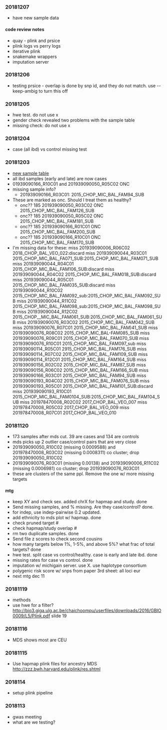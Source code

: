 ### 20181207
* have new sample data

#### code review notes
* quay - plink and prsice
* plink logs vs perry logs
* iterative plink
* snakemake wrappers
* imputation server

### 20181206
* testing prsice - overlap is done by snp id, and they do not match. use --keep-ambig to turn this off

### 20181205
* hwe test. do not use x
* gender check revealed two problems with the sample table
* missing check: do not use x

### 20181204
* case (all ibd) vs control missing test

### 20181203
* [new sample table](https://mail.google.com/mail/u/0/#inbox/FMfcgxvzLrJTTbPBRKbqKrlxdgCqjQKh)
* all ibd samples (early and late) are now cases
* 01939090166_R10C01 and 201939090050_R05C02 ONC
* missing sample info? 
    * 201939090166_R03C01: 2015_CHOP_MIC_BAL_FAM94_SUB
* These are marked as onc. Should I treat them as healthy?
    * onc?? 185 201939090050_R03C02 ONC 2015_CHOP_MIC_BAL_FAM126_SUB
    * onc?? 185 201939090050_R05C02 ONC 2015_CHOP_MIC_BAL_FAM181_SUB
    * onc?? 185 201939090166_R01C01 ONC 2015_CHOP_MIC_BAL_FAM200_SUB
    * onc?? 185 201939090166_R10C01 ONC 2015_CHOP_MIC_BAL_FAM170_SUB
* I'm missing data for these:
miss 201939090006_R06C02 2018_CHOP_BAL_VEO_022:discard
miss 201939090044_R03C01 2015_CHOP_MIC_BAL_FA071_SUB:2015_CHOP_MIC_BAL_FAM071_SUB
miss 201939090044_R04C01 2015_CHOP_MIC_BAL_FAM106_SUB:discard
miss 201939090044_R04C02 2015_CHOP_MIC_BAL_FAM018_SUB:discard
miss 201939090044_R05C01 2015_CHOP_MIC_BAL_FAM035_SUB:discard
miss 201939090044_R10C02 2015_CHOP_MIC_BAL_FAM092_sub:2015_CHOP_MIC_BAL_FAM092_SUB
miss 201939090044_R11C02 2015_CHOP_MIC_BAL_FAM098_sub:2015_CHOP_MIC_BAL_FAM098_SUB
miss 201939090044_R12C02 2015_CHOP__MIC_BAL_FAM061_SUB:2015_CHOP_MIC_BAL_FAM061_SUB
miss 201939090076_R03C02 2015_CHOP_MIC_BAL_FAM042_SUB
miss 201939090076_R07C01 2015_CHOP_MIC_BAL_FAM)41_SUB
miss 201939090076_R08C02 2015_CHOP_MIC_BAL-FAM085_SUB
miss 201939090076_R09C01 2015_CHOP_MIC_BAL_FAM070_SUB
miss 201939090076_R10C01 2015_CHOP_MIC_BAL_FAM097_sub
miss 201939090114_R05C01 2915_CHOP_MIC_BAL_FAM176_SUB
miss 201939090114_R07C02 2015_CHOP_MIC_BAL_FAM109_SUB
miss 201939090114_R12C01 2015_CHOP_MIC_BAL_FAM164_SUB
miss 201939090156_R02C02 2015_CHOP_MIC_BAL_FAM87_SUB
miss 201939090156_R06C02 2015_CHOP_MIC_BAL_FAM166_SUB
miss 201939090166_R03C01 2015_CHOP_MIC_BAL_FAM94_SUB
miss 201939090193_R04C02 2015_CHOP_MIC_BAL_FAM076_SUB
miss 201939090193_R05C01 2015_CHOP_MIC_BAL_FAM101_SUB:discard
miss 201939090193_R10C01 2015_CHOP_MIC_BAL_FAM0104_SUB:2015_CHOP_MIC_BAL_FAM104_SUB
miss 201978470008_R02C02 2017_CHOP_BAL_VEO_007
miss 201978470008_R05C02 2017_CHOP_BAL_VEO_009
miss 201978470008_R07C01 2017_CHOP_BAL_VEO_010

### 20181120
* 173 samples after mds cut. 39 are cases and 134 are controls
* mds picks up 2 outlier case/control pairs that are very close
* 201939090050_R10C02 (missing 0.0009588) and 201978470008_R03C02 (missing 0.0008311) co cluster; drop 201939090050_R10C02
* 201939090076_R03C01 (missing 0.00138) and 201939090006_R11C02 (missing 0.0006981) co cluster; drop 201939090076_R03C01
* these are clusters of the same ppl. Remove the one w/ more missing targets

#### mtg
* keep XY and check sex. added chrX for hapmap and study. done
* Send missing samples, and % missing. Are they case/control? done.
* for indep, use indep-pairwise 0.2 updated.
* add ethnicity to mds plot w/ hapmap. done
* check pruned target #
* check hapmap/study overlap #
* rm two duplicate samples. done
* Send file z scores to check second cousins
* how many targets below 1%, 1-5%, and above 5%? what frac of total targets? done
* hwe test. split case vs control/healthy. case is early and late ibd. done
* missing rates for case vs control. done
* imputation w/ michigain server. use X. use haplotype consortium
* polygenic risk score w/ snps from paper 3rd sheet: all loci eur
* next mtg dec 11

### 20181119
* methods
* use hwe for a filter? http://bio3.giga.ulg.ac.be/chaichoompu/userfiles/downloads/2016/GBIO0009/L5/Plink.pdf slide 19

### 20181116
* MDS shows most are CEU

### 20181115
* Use hapmap plink files for ancestry MDS http://zzz.bwh.harvard.edu/plink/res.shtml

### 2018114
* setup plink pipeline

### 2018113
* gwas meeting
* what are we testing?

